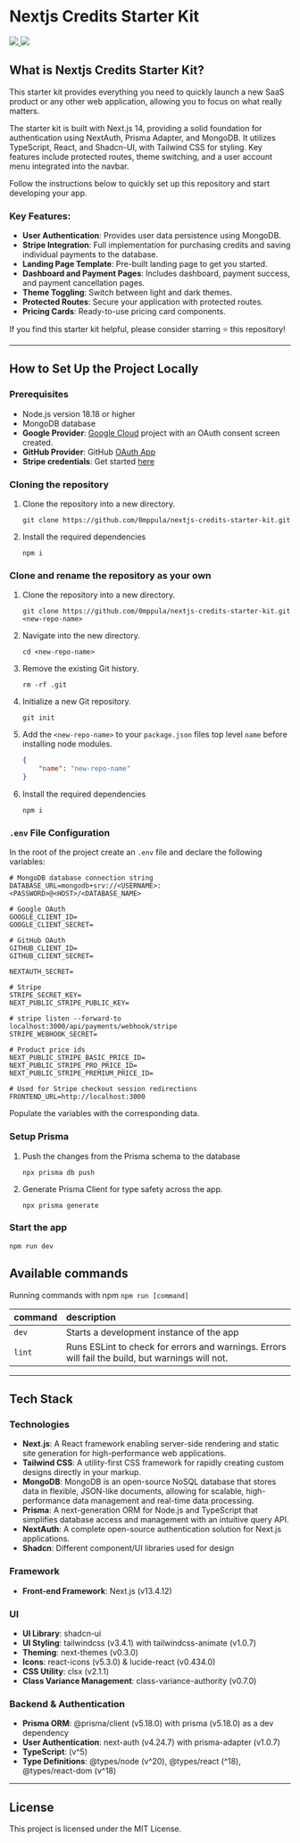 # Nextjs Credits Starter Kit

<div>
    <a href="https://www.omarkraidie.com/projects">
        <img src="https://img.shields.io/badge/✨%20portfolio-1b1b1b?style=for-the-badge" />
    </a>
    <a href="https://www.linkedin.com/in/omarkraidie/">
        <img src="https://img.shields.io/badge/LinkedIn-%230073b1?style=for-the-badge&logo=linkedin&logoColor=white" />
    </a>
</div>

## What is Nextjs Credits Starter Kit?

This starter kit provides everything you need to quickly launch a new SaaS product or any other web application, allowing you to focus on what really matters.

The starter kit is built with Next.js 14, providing a solid foundation for authentication using NextAuth, Prisma Adapter, and MongoDB. It utilizes TypeScript, React, and Shadcn-UI, with Tailwind CSS for styling. Key features include protected routes, theme switching, and a user account menu integrated into the navbar.

Follow the instructions below to quickly set up this repository and start developing your app.

### Key Features:

-   **User Authentication**: Provides user data persistence using MongoDB.
-   **Stripe Integration**: Full implementation for purchasing credits and saving individual payments to the database.
-   **Landing Page Template**: Pre-built landing page to get you started.
-   **Dashboard and Payment Pages**: Includes dashboard, payment success, and payment cancellation pages.
-   **Theme Toggling**: Switch between light and dark themes.
-   **Protected Routes**: Secure your application with protected routes.
-   **Pricing Cards**: Ready-to-use pricing card components.

If you find this starter kit helpful, please consider starring ⭐ this repository!

---

## How to Set Up the Project Locally

### Prerequisites

-   Node.js version 18.18 or higher
-   MongoDB database
-   **Google Provider**: [Google Cloud](https://console.cloud.google.com/) project with an OAuth consent screen created.
-   **GitHub Provider**: GitHub [OAuth App](https://github.com/settings/developers)
-   **Stripe credentials**: Get started [here](https://stripe.com/)

### Cloning the repository

1. Clone the repository into a new directory.

    ```shell
    git clone https://github.com/0mppula/nextjs-credits-starter-kit.git
    ```

2. Install the required dependencies

    ```shell
    npm i
    ```

### Clone and rename the repository as your own

1. Clone the repository into a new directory.

    ```shell
    git clone https://github.com/0mppula/nextjs-credits-starter-kit.git <new-repo-name>
    ```

2. Navigate into the new directory.

    ```shell
    cd <new-repo-name>
    ```

3. Remove the existing Git history.

    ```shell
    rm -rf .git
    ```

4. Initialize a new Git repository.

    ```shell
    git init
    ```

5. Add the `<new-repo-name>` to your `package.json` files top level `name` before installing node modules.

    ```json
    {
    	"name": "new-repo-name"
    }
    ```

6. Install the required dependencies

    ```shell
    npm i
    ```

### `.env` File Configuration

In the root of the project create an `.env` file and declare the following variables:

```
# MongoDB database connection string
DATABASE_URL=mongodb+srv://<USERNAME>:<PASSWORD>@<HOST>/<DATABASE_NAME>

# Google OAuth
GOOGLE_CLIENT_ID=
GOOGLE_CLIENT_SECRET=

# GitHub OAuth
GITHUB_CLIENT_ID=
GITHUB_CLIENT_SECRET=

NEXTAUTH_SECRET=

# Stripe
STRIPE_SECRET_KEY=
NEXT_PUBLIC_STRIPE_PUBLIC_KEY=

# stripe listen --forward-to localhost:3000/api/payments/webhook/stripe
STRIPE_WEBHOOK_SECRET=

# Product price ids
NEXT_PUBLIC_STRIPE_BASIC_PRICE_ID=
NEXT_PUBLIC_STRIPE_PRO_PRICE_ID=
NEXT_PUBLIC_STRIPE_PREMIUM_PRICE_ID=

# Used for Stripe checkout session redirections
FRONTEND_URL=http://localhost:3000
```

Populate the variables with the corresponding data.

### Setup Prisma

1. Push the changes from the Prisma schema to the database

    ```shell
    npx prisma db push
    ```

2. Generate Prisma Client for type safety across the app.

    ```shell
    npx prisma generate
    ```

### Start the app

```shell
npm run dev
```

## Available commands

Running commands with npm `npm run [command]`

| command | description                                                                                      |
| :------ | :----------------------------------------------------------------------------------------------- |
| `dev`   | Starts a development instance of the app                                                         |
| `lint`  | Runs ESLint to check for errors and warnings. Errors will fail the build, but warnings will not. |

---

## Tech Stack

### Technologies

-   **Next.js**: A React framework enabling server-side rendering and static site generation for high-performance web applications.
-   **Tailwind CSS**: A utility-first CSS framework for rapidly creating custom designs directly in your markup.
-   **MongoDB**: MongoDB is an open-source NoSQL database that stores data in flexible, JSON-like documents, allowing for scalable, high-performance data management and real-time data processing.
-   **Prisma**: A next-generation ORM for Node.js and TypeScript that simplifies database access and management with an intuitive query API.
-   **NextAuth**: A complete open-source authentication solution for Next.js applications.
-   **Shadcn**: Different component/UI libraries used for design

### Framework

-   **Front-end Framework**: Next.js (v13.4.12)

### UI

-   **UI Library**: shadcn-ui
-   **UI Styling**: tailwindcss (v3.4.1) with tailwindcss-animate (v1.0.7)
-   **Theming**: next-themes (v0.3.0)
-   **Icons**: react-icons (v5.3.0) & lucide-react (v0.434.0)
-   **CSS Utility**: clsx (v2.1.1)
-   **Class Variance Management**: class-variance-authority (v0.7.0)

### Backend & Authentication

-   **Prisma ORM**: @prisma/client (v5.18.0) with prisma (v5.18.0) as a dev dependency
-   **User Authentication**: next-auth (v4.24.7) with prisma-adapter (v1.0.7)
-   **TypeScript**: (v^5)
-   **Type Definitions**: @types/node (v^20), @types/react (^18), @types/react-dom (v^18)

---

## License

This project is licensed under the MIT License.
